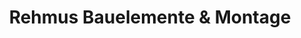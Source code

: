 ---
title: "Rehmus Bauelemente & Montage"
url: /faid/rehmus-bauelemente-und-montage/
shop: Basteln
---